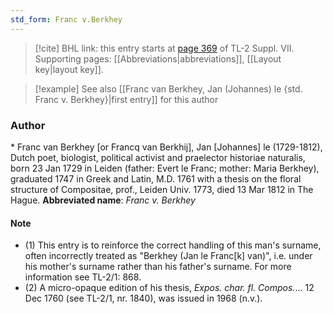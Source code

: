 ```yaml
---
std_form: Franc v.Berkhey
---
```


> [!cite] BHL link: this entry starts at [page 369](https://www.biodiversitylibrary.org/page/33259873) of TL-2 Suppl. VII.
> Supporting pages: [[Abbreviations|abbreviations]], [[Layout key|layout key]].

> [!example] See also [[Franc van Berkhey, Jan (Johannes) le {std. Franc v. Berkhey}|first entry]] for this author

### Author

\* Franc van Berkhey \[or Francq van Berkhij\], Jan \[Johannes\] le (1729-1812), Dutch poet, biologist, political activist and praelector historiae naturalis, born 23 Jan 1729 in Leiden (father: Evert le Franc; mother: Maria Berkhey), graduated 1747 in Greek and Latin, M.D. 1761 with a thesis on the floral structure of Compositae, prof., Leiden Univ. 1773, died 13 Mar 1812 in The Hague. 
**Abbreviated name**: *Franc v. Berkhey*

#### Note

- (1) This entry is to reinforce the correct handling of this man's surname, often incorrectly treated as "Berkhey (Jan le Franc\[k\] van)", i.e. under his mother's surname rather than his father's surname. For more information see TL-2/1: 868.
- (2) A micro-opaque edition of his thesis, *Expos. char. fl. Compos.*... 12 Dec 1760 (see TL-2/1, nr. 1840), was issued in 1968 (n.v.).

